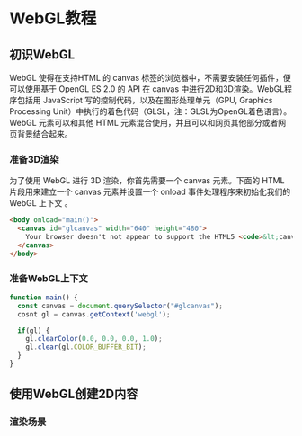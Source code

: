 # WebGL教程

## 初识WebGL

WebGL 使得在支持HTML 的 canvas 标签的浏览器中，不需要安装任何插件，便可以使用基于 OpenGL ES 2.0 的 API 在 canvas 中进行2D和3D渲染。WebGL程序包括用 JavaScript 写的控制代码，以及在图形处理单元（GPU, Graphics Processing Unit）中执行的着色代码（GLSL，注：GLSL为OpenGL着色语言）。WebGL 元素可以和其他 HTML 元素混合使用，并且可以和网页其他部分或者网页背景结合起来。

### 准备3D渲染

为了使用 WebGL 进行 3D 渲染，你首先需要一个 canvas 元素。下面的 HTML 片段用来建立一个 canvas 元素并设置一个 onload 事件处理程序来初始化我们的 WebGL 上下文 。

```html
<body onload="main()">
  <canvas id="glcanvas" width="640" height="480">
    Your browser doesn't not appear to support the HTML5 <code>&lt;canvas&gt;</code> element.
  </canvas>
</body>
```

### 准备WebGL上下文

```js
function main() {
  const canvas = document.querySelector("#glcanvas");
  cosnt gl = canvas.getContext('webgl');

  if(gl) {
    gl.clearColor(0.0, 0.0, 0.0, 1.0);
    gl.clear(gl.COLOR_BUFFER_BIT);
  }
}
```

## 使用WebGL创建2D内容

### 渲染场景


